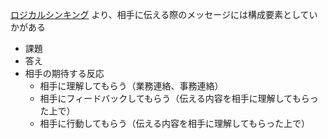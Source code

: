 [ロジカルシンキング](https://www.amazon.co.jp/dp/4492531122?ref=emc_s_m_5_i_n) より、相手に伝える際のメッセージには構成要素としていかがある

- 課題
- 答え
- 相手の期待する反応
  - 相手に理解してもらう（業務連絡、事務連絡）
  - 相手にフィードバックしてもらう（伝える内容を相手に理解してもらった上で）
  - 相手に行動してもらう（伝える内容を相手に理解してもらった上で）
